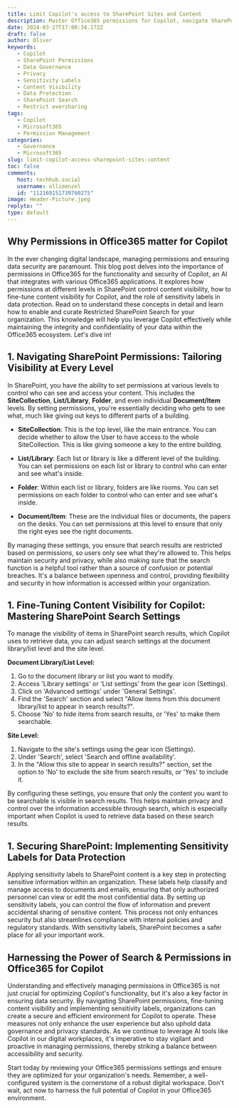 ```yaml
---
title: Limit Copilot's access to SharePoint Sites and Content
description: Master Office365 permissions for Copilot, navigate SharePoint permissions, and enhance data governance with Restricted SharePoint Search.
date: 2024-03-27T17:00:34.172Z
draft: false
author: Oliver
keywords:
   - Copilot
   - SharePoint Permissions
   - Data Governance
   - Privacy
   - Sensitivity Labels
   - Content Visibility
   - Data Protection
   - SharePoint Search
   - Restrict oversharing
tags:
   - Copilot
   - Microsoft365
   - Permission Management
categories:
   - Governance
   - Microsoft365
slug: limit-copilot-access-sharepoint-sites-content
toc: false
comments:
   host: techhub.social
   username: ollimenzel
   id: "112169151739760275"
image: Header-Picture.jpeg
replyto: ""
type: default
---
```


## Why Permissions in Office365 matter for Copilot
In the ever changing digital landscape, managing permissions and ensuring data security are paramount. This blog post delves into the importance of permissions in Office365 for the functionality and security of Copilot, an AI that integrates with various Office365 applications. It explores how permissions at different levels in SharePoint control content visibility, how to fine-tune content visibility for Copilot, and the role of sensitivity labels in data protection. Read on to understand these concepts in detail and learn how to enable and curate Restricted SharePoint Search for your organization. This knowledge will help you leverage Copilot effectively while maintaining the integrity and confidentiality of your data within the Office365 ecosystem. Let's dive in!

## 1. Navigating SharePoint Permissions: Tailoring Visibility at Every Level

In SharePoint, you have the ability to set permissions at various levels to control who can see and access your content. This includes the **SiteCollection**, **List/Library**, **Folder**, and even individual **Document/Item** levels. By setting permissions, you're essentially deciding who gets to see what, much like giving out keys to different parts of a building.

- **SiteCollection**: This is the top level, like the main entrance. You can decide whether to allow the User to have access to the whole SiteCollection. This is like giving someone a key to the entire building.

- **List/Library**: Each list or library is like a different level of the building. You can set permissions on each list or library to control who can enter and see what's inside.

- **Folder**: Within each list or library, folders are like rooms. You can set permissions on each folder to control who can enter and see what's inside.

- **Document/Item**: These are the individual files or documents, the papers on the desks. You can set permissions at this level to ensure that only the right eyes see the right documents.

By managing these settings, you ensure that search results are restricted based on permissions, so users only see what they're allowed to. This helps maintain security and privacy, while also making sure that the search function is a helpful tool rather than a source of confusion or potential breaches. It's a balance between openness and control, providing flexibility and security in how information is accessed within your organization.

## 1. Fine-Tuning Content Visibility for Copilot: Mastering SharePoint Search Settings

To manage the visibility of items in SharePoint search results, which Copilot uses to retrieve data, you can adjust search settings at the document library/list level and the site level.

**Document Library/List Level:**
1. Go to the document library or list you want to modify.
2. Access 'Library settings' or 'List settings' from the gear icon (Settings).
3. Click on 'Advanced settings' under 'General Settings'.
4. Find the 'Search' section and select "Allow items from this document library/list to appear in search results?".
5. Choose 'No' to hide items from search results, or 'Yes' to make them searchable.

**Site Level:**
1. Navigate to the site's settings using the gear icon (Settings).
2. Under 'Search', select 'Search and offline availability'.
3. In the "Allow this site to appear in search results?" section, set the option to 'No' to exclude the site from search results, or 'Yes' to include it.

By configuring these settings, you ensure that only the content you want to be searchable is visible in search results. This helps maintain privacy and control over the information accessible through search, which is especially important when Copilot is used to retrieve data based on these search results. 

## 1. Securing SharePoint: Implementing Sensitivity Labels for Data Protection

Applying sensitivity labels to SharePoint content is a key step in protecting sensitive information within an organization. These labels help classify and manage access to documents and emails, ensuring that only authorized personnel can view or edit the most confidential data. By setting up sensitivity labels, you can control the flow of information and prevent accidental sharing of sensitive content. This process not only enhances security but also streamlines compliance with internal policies and regulatory standards. With sensitivity labels, SharePoint becomes a safer place for all your important work.

## Harnessing the Power of Search & Permissions in Office365 for Copilot

Understanding and effectively managing permissions in Office365 is not just crucial for optimizing Copilot's functionality, but it's also a key factor in ensuring data security. By navigating SharePoint permissions, fine-tuning content visibility and implementing sensitivity labels, organizations can create a secure and efficient environment for Copilot to operate. These measures not only enhance the user experience but also uphold data governance and privacy standards. As we continue to leverage AI tools like Copilot in our digital workplaces, it's imperative to stay vigilant and proactive in managing permissions, thereby striking a balance between accessibility and security. 

Start today by reviewing your Office365 permissions settings and ensure they are optimized for your organization's needs. Remember, a well-configured system is the cornerstone of a robust digital workspace. Don't wait, act now to harness the full potential of Copilot in your Office365 environment.


